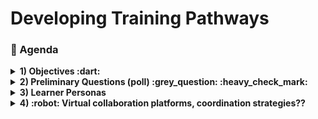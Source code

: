 # Developing Training Pathways
### :scroll: Agenda

<details>
  <summary><b>1) Objectives :dart: </b> </summary>
  
1. Provide a small sampler of the TechChange training, using opensource technoloigies.
1. Facilitate participants to initialize the process of developing an online training pathway.
1. Initiate dialogue on creating interactive virtual online content and trainings, both live and recorded.

</details>

<details>
  <summary><b>2) Preliminary Questions (poll) :grey_question: :heavy_check_mark: </b> </summary>

Try this poll:
[Preliminary Poll](https://github.com/imujawar/MEDAB_imran/blob/master/training%20poll.md "Go to Poll")

</details>

<details>
  <summary><b>3) Learner Personas </b></summary>
  
The learner personas can be found in this [Google folder](https://drive.google.com/drive/folders/13WeXRgnRgEDhpFb_Y4356mcr2TvlaGM0?usp=sharing)

Please pick one Learner Persona to identify and list **Existing** resources and **Needs** for virtual trainings for them:
  1. [Deputy Country Director (CDC)](https://webconf.cdc.gov/lrz5/N2HRNLTW)
  2. [M&E Specialist (CDC)] (https://webconf.cdc.gov/lrz5/N2HRNLTW)
  3. SI Chief (CDC)</li>
  4. Testing Adviser (CDC)</li>
  5. MoH C&T Adviser</li>
  6. Data Manager (Partner)</li>
</ol>    

<img src="https://github.com/imujawar/MEDAB_imran/blob/master/images/googledoc.JPG" width="600">

</details>

<details>
  <summary><b>4) :robot: Virtual collaboration platforms, coordination strategies?? </b></summary>

1. Skype
1. Zoom
1. Conference Lines
1. Microsoft Teams
1. WhatsApp
1. Adobe Connect
1. GitHub
1. GitLab
1. Scrum
1. Google Docs/Forms

</details>

